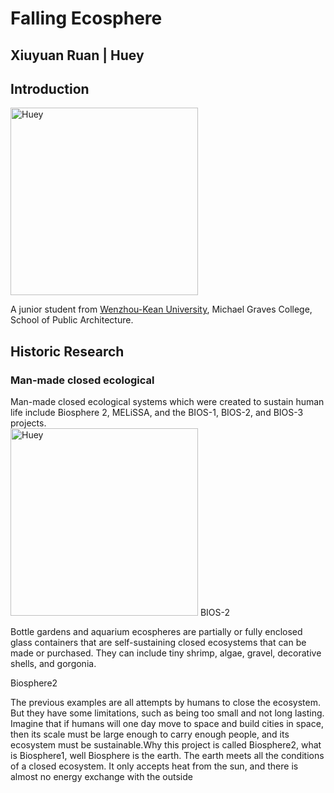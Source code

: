 # Falling Ecosphere
## Xiuyuan Ruan | Huey
## Introduction
  <img alt="Huey" src="https://github.com/steenblikrs/2021-Spring-Studio/blob/e62fb6e8d47db075a2c584fba5a6852f192431de/students/Huey/WIN_20210305_00_29_25_Pro%20(2).jpg?raw=true" width="300">
  
  A junior student from [Wenzhou-Kean University](http://www.wku.edu.cn/), Michael Graves College, School of Public Architecture.
  <br>




## Historic Research

### Man-made closed ecological

Man-made closed ecological systems which were created to sustain human life include 
Biosphere 2, MELiSSA, and the BIOS-1, BIOS-2, and BIOS-3 projects.
  <br>
<img alt="Huey" src="https://github.com/steenblikrs/2021-Spring-Studio/blob/349631408a61b3b4ce65948509c61f76212f1d03/students/Huey/picture/33.jpg?raw=true" width="300">
BIOS-2
<br>
  
Bottle gardens and aquarium ecospheres are partially or fully enclosed glass containers that 
are self-sustaining closed ecosystems that can be made or purchased. They can include tiny 
shrimp, algae, gravel, decorative shells, and gorgonia.





Biosphere2

The previous examples are all attempts by humans to close the ecosystem. But they have 
some limitations, such as being too small and not long lasting.
Imagine that if humans will one day move to space and build cities in space, then its scale 
must be large enough to carry enough people, and its ecosystem must be sustainable.Why 
this project is called Biosphere2, what is Biosphere1, well Biosphere is the earth. The earth 
meets all the conditions of a closed ecosystem. It only accepts heat from the sun, and there 
is almost no energy exchange with the outside
